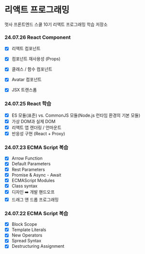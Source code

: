 # 리액트 프로그래밍

멋사 프론트엔드 스쿨 10기 리액트 프로그래밍 학습 저장소

### 24.07.26 React Component
- [x] 리액트 컴포넌트
- [x] 컴포넌트 재사용성 (Props)
- [x] 클래스 / 함수 컴포넌트
- [x] Avatar 컴포넌트
- [x] JSX 트랜스폼


### 24.07.25 React 학습
- [x] ES 모듈(표준) vs. CommonJS 모듈(Node.js 런타임 환경의 기본 모듈)
- [x] 가상 DOM과 실제 DOM
- [x] 리액트 앱 렌더링 / 언마운트
- [x] 반응성 구현 (React + Proxy)

### 24.07.23 ECMA Script 복습
- [x] Arrow Function
- [x] Default Parameters
- [x] Rest Parameters
- [x] Promise & Async - Await
- [x] ECMAScript Modules
- [x] Class syntax
- [x] 디자인 ➡️ 개발 핸드오프
- [x] 드래그 앤 드롭 프로그래밍

### 24.07.22 ECMA Script 복습
- [x] Block Scope
- [x] Template Literals
- [x] New Operators
- [x] Spread Syntax
- [x] Destructuring Assignment